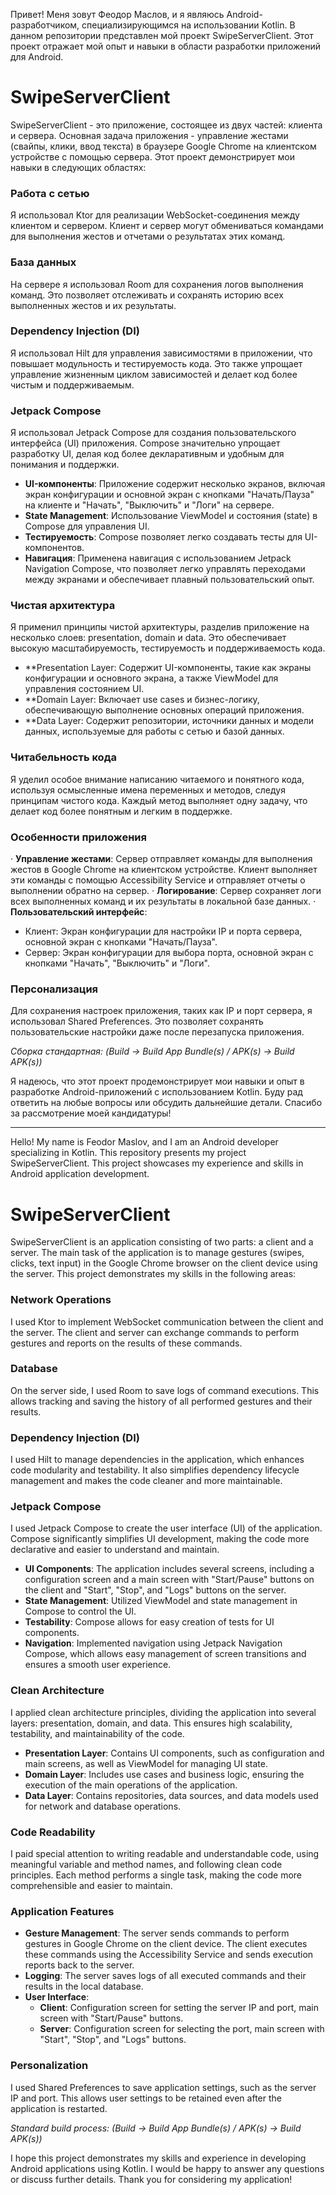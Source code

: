 Привет! Меня зовут Феодор Маслов, и я являюсь Android-разработчиком, специализирующимся на использовании Kotlin. В данном репозитории представлен мой проект SwipeServerClient. Этот проект отражает мой опыт и навыки в области разработки приложений для Android.

# SwipeServerClient

SwipeServerClient - это приложение, состоящее из двух частей: клиента и сервера. Основная задача приложения - управление жестами (свайпы, клики, ввод текста) в браузере Google Chrome на клиентском устройстве с помощью сервера. Этот проект демонстрирует мои навыки в следующих областях:

### Работа с сетью
Я использовал Ktor для реализации WebSocket-соединения между клиентом и сервером. Клиент и сервер могут обмениваться командами для выполнения жестов и отчетами о результатах этих команд.

### База данных
На сервере я использовал Room для сохранения логов выполнения команд. Это позволяет отслеживать и сохранять историю всех выполненных жестов и их результаты.

### Dependency Injection (DI)
Я использовал Hilt для управления зависимостями в приложении, что повышает модульность и тестируемость кода. Это также упрощает управление жизненным циклом зависимостей и делает код более чистым и поддерживаемым.

### Jetpack Compose
Я использовал Jetpack Compose для создания пользовательского интерфейса (UI) приложения. Compose значительно упрощает разработку UI, делая код более декларативным и удобным для понимания и поддержки.

- **UI-компоненты**: Приложение содержит несколько экранов, включая экран конфигурации и основной экран с кнопками "Начать/Пауза" на клиенте и "Начать", "Выключить" и "Логи" на сервере.
- **State Management**: Использование ViewModel и состояния (state) в Compose для управления UI.
- **Тестируемость**: Compose позволяет легко создавать тесты для UI-компонентов.
- **Навигация**: Применена навигация с использованием Jetpack Navigation Compose, что позволяет легко управлять переходами между экранами и обеспечивает плавный пользовательский опыт.

### Чистая архитектура
Я применил принципы чистой архитектуры, разделив приложение на несколько слоев: presentation, domain и data. Это обеспечивает высокую масштабируемость, тестируемость и поддерживаемость кода.

- **Presentation Layer: Содержит UI-компоненты, такие как экраны конфигурации и основного экрана, а также ViewModel для управления состоянием UI.
- **Domain Layer: Включает use cases и бизнес-логику, обеспечивающую выполнение основных операций приложения.
- **Data Layer: Содержит репозитории, источники данных и модели данных, используемые для работы с сетью и базой данных.

### Читабельность кода
Я уделил особое внимание написанию читаемого и понятного кода, используя осмысленные имена переменных и методов, следуя принципам чистого кода. Каждый метод выполняет одну задачу, что делает код более понятным и легким в поддержке.

### Особенности приложения
· **Управление жестами**: Сервер отправляет команды для выполнения жестов в Google Chrome на клиентском устройстве. Клиент выполняет эти команды с помощью Accessibility Service и отправляет отчеты о выполнении обратно на сервер.
· **Логирование**: Сервер сохраняет логи всех выполненных команд и их результаты в локальной базе данных.
· **Пользовательский интерфейс**:
  - Клиент: Экран конфигурации для настройки IP и порта сервера, основной экран с кнопками "Начать/Пауза".
  - Сервер: Экран конфигурации для выбора порта, основной экран с кнопками "Начать", "Выключить" и "Логи".

### Персонализация
Для сохранения настроек приложения, таких как IP и порт сервера, я использовал Shared Preferences. Это позволяет сохранять пользовательские настройки даже после перезапуска приложения.

*Сборка стандартная: (Build -> Build App Bundle(s) / APK(s) -> Build APK(s))*

Я надеюсь, что этот проект продемонстрирует мои навыки и опыт в разработке Android-приложений с использованием Kotlin. Буду рад ответить на любые вопросы или обсудить дальнейшие детали. Спасибо за рассмотрение моей кандидатуры!

*************************

Hello! My name is Feodor Maslov, and I am an Android developer specializing in Kotlin. This repository presents my project SwipeServerClient. This project showcases my experience and skills in Android application development.

# SwipeServerClient

SwipeServerClient is an application consisting of two parts: a client and a server. The main task of the application is to manage gestures (swipes, clicks, text input) in the Google Chrome browser on the client device using the server. This project demonstrates my skills in the following areas:

### Network Operations
I used Ktor to implement WebSocket communication between the client and the server. The client and server can exchange commands to perform gestures and reports on the results of these commands.

### Database
On the server side, I used Room to save logs of command executions. This allows tracking and saving the history of all performed gestures and their results.

### Dependency Injection (DI)
I used Hilt to manage dependencies in the application, which enhances code modularity and testability. It also simplifies dependency lifecycle management and makes the code cleaner and more maintainable.

### Jetpack Compose
I used Jetpack Compose to create the user interface (UI) of the application. Compose significantly simplifies UI development, making the code more declarative and easier to understand and maintain.

- **UI Components**: The application includes several screens, including a configuration screen and a main screen with "Start/Pause" buttons on the client and "Start", "Stop", and "Logs" buttons on the server.
- **State Management**: Utilized ViewModel and state management in Compose to control the UI.
- **Testability**: Compose allows for easy creation of tests for UI components.
- **Navigation**: Implemented navigation using Jetpack Navigation Compose, which allows easy management of screen transitions and ensures a smooth user experience.

### Clean Architecture
I applied clean architecture principles, dividing the application into several layers: presentation, domain, and data. This ensures high scalability, testability, and maintainability of the code.

- **Presentation Layer**: Contains UI components, such as configuration and main screens, as well as ViewModel for managing UI state.
- **Domain Layer**: Includes use cases and business logic, ensuring the execution of the main operations of the application.
- **Data Layer**: Contains repositories, data sources, and data models used for network and database operations.

### Code Readability
I paid special attention to writing readable and understandable code, using meaningful variable and method names, and following clean code principles. Each method performs a single task, making the code more comprehensible and easier to maintain.

### Application Features
- **Gesture Management**: The server sends commands to perform gestures in Google Chrome on the client device. The client executes these commands using the Accessibility Service and sends execution reports back to the server.
- **Logging**: The server saves logs of all executed commands and their results in the local database.
- **User Interface**:
  - **Client**: Configuration screen for setting the server IP and port, main screen with "Start/Pause" buttons.
  - **Server**: Configuration screen for selecting the port, main screen with "Start", "Stop", and "Logs" buttons.

### Personalization
I used Shared Preferences to save application settings, such as the server IP and port. This allows user settings to be retained even after the application is restarted.

*Standard build process: (Build -> Build App Bundle(s) / APK(s) -> Build APK(s))*

I hope this project demonstrates my skills and experience in developing Android applications using Kotlin. I would be happy to answer any questions or discuss further details. Thank you for considering my application!
